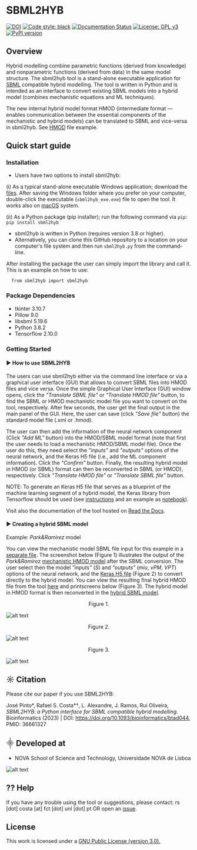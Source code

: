 # SBML2HYB

[![DOI](https://zenodo.org/badge/DOI/10.5281/zenodo.7293206.svg)](https://doi.org/10.5281/zenodo.7293206) [![Code style: black](https://img.shields.io/badge/code%20style-black-000000.svg)](https://github.com/psf/black) [![Documentation Status](https://readthedocs.org/projects/sbml2hyb/badge/?version=latest)](https://sbml2hyb.readthedocs.io/en/latest/?badge=latest) [![License: GPL v3](https://img.shields.io/badge/License-GPLv3-blue.svg)](https://www.gnu.org/licenses/gpl-3.0) [![PyPI version](https://badge.fury.io/py/sbml2hyb.svg)](https://badge.fury.io/py/sbml2hyb)

## Overview
Hybrid modelling combine parametric functions (derived from knowledge) and nonparametric functions (derived from data) in the same model structure.
The sbml2hyb tool is a stand-alone executable application for [SBML](https://synonym.caltech.edu/) compatible hybrid modelling. The tool is written in Python and is intended as an interface to convert existing SBML models into a hybrid model (combines mechanistic equations and ML techniques).

The new internal hybrid model format HMOD (intermediate format — enables communication between the essential components of the mechanistic and hybrid models) can be translated to SBML and vice-versa in sbml2hyb. See [HMOD](https://github.com/rs-costa/sbml2hyb/blob/main/models/chassagnole1standard.hmod) file example.



## Quick start guide
### Installation
- Users have two options to install sbml2hyb:

(i) As a typical stand-alone executable Windows application; download the [files](https://figshare.com/ndownloader/files/38688132). After saving the Windows folder where you prefer on your computer, double-click the executable (`sbml2hyb_exe.exe`) file to open the tool. It works also on [macOS](https://figshare.com/ndownloader/files/38688432) system. 

(ii) As a Python package (pip installer); run the following command via `pip`:
`pip install sbml2hyb`
- sbml2hyb is written in Python (requires version 3.8 or higher).
- Alternatively, you can clone this GitHub repository to a location on your computer's file system and then run `sbml2hyb.py` from the command-line.

After installing the package the user can simply import the library and call it. This is an example on how to use:

      from sbml2hyb import sbml2hyb

### Package Dependencies
- tkinter 3.10.7  
- Pillow 9.0  
- libsbml 5.19.6 
- Python 3.8.2
- Tensorflow 2.10.0

### Getting Started
#### ►  How to use SBML2HYB

The users can use sbml2hyb either via the command line interface or via a graphical user interface (GUI) that allows to convert SBML files into HMOD files and vice versa. 
Once the simple Graphical User Interface (GUI) window opens, click the *"Translate SBML file"* or *"Translate HMOD file"* button, to find the SBML or HMOD mechanistic model file you want to convert on the tool, respectively. After few seconds, the user get the final output in the main panel of the GUI. Here, the user can save (click *"Save file"* button) the standard model file (.xml or .hmod). 

The user can then add the information of the neural network component (Click *"Add ML"* button) into the HMOD/SBML model format (note that first the user needs to load a mechanistic HMOD/SBML model file). Once the user do this, they need select the *"inputs"* and *"outputs"* options of the neural network, and the Keras H5 file (i.e., add the ML component information). Click the *"Confirm"* button. Finally, the resulting hybrid model in HMOD (or SBML) format can then be reconverted in SBML (or HMOD), respectively. Click *"Translate HMOD file"* or *"Translate SBML file"* button. 

NOTE: To generate an Keras H5 file that serves as a blueprint of the machine learning segment of a hybrid model, the Keras library from Tensorflow should be used (see [instructions](https://github.com/r-costa/sbml2hyb/blob/main/createH5_instructions.txt) and an example as [notebook](https://github.com/rs-costa/sbml2hyb/blob/main/models/keras_H5/create_keras_h5.ipynb)).

Visit also the documentation of the tool hosted on [Read the Docs](https://sbml2hyb.readthedocs.io/en/latest/index.html#).

#### ►  Creating a hybrid SBML model

Example: *Park&Ramirez* model

You can view the mechanistic model SBML file input for this example in a [separate file](https://github.com/rs-costa/sbml2hyb/blob/main/models/parkramstandard.xml). The screenshot below (Figure 1) illustrates the output of the *Park&Ramirez* [mechanistic HMOD model](https://github.com/r-costa/sbml2hyb/blob/main/models/parkramstandard.hmod) after the SBML conversion. The user select then the model *"inputs"* (*S*) and *"outputs"* (*miu*, *vPM*, *VPT*) options of the neural network, and the [Keras H5 file](https://github.com/r-costa/sbml2hyb/blob/main/models/Park_Keras.h5) (Figure 2) to convert directly to the hybrid model. You can view the resulting final hybrid HMOD file from the tool [here](https://github.com/rs-costa/sbml2hyb/blob/main/models/parkramhyb.hmod) and printscreens below (Figure 3). The hybrid model in HMOD format is then reconverted in the [hybrid SBML model](https://github.com/rs-costa/sbml2hyb/blob/main/models/parkramhyb.xml). 

<div align="center"> Figure 1. </div>

![alt text](https://github.com/rs-costa/sbml2hyb/blob/main/img/Figure1.PNG)

<div align="center"> Figure 2. </div>

![alt text](https://github.com/rs-costa/sbml2hyb/blob/main/img/Figure2.PNG)

<div align="center"> Figure 3. </div>

![alt text](https://github.com/rs-costa/sbml2hyb/blob/main/img/Figure_3.png)

## ☼ Citation
Please cite our paper if you use SBML2HYB:

José Pinto*, Rafael S. Costa*†, L. Alexandre, J. Ramos, Rui Oliveira, *SBML2HYB: a Python interface for SBML compatible hybrid modelling.*                  Bioinformatics (2023) | DOI: https://doi.org/10.1093/bioinformatics/btad044, PMID: 36661327

## ⸎ Developed at
- NOVA School of Science and Technology, Universidade NOVA de Lisboa

![alt text](https://github.com/rs-costa/sbml2hyb/blob/main/img/logo_new.png)

## ⁇ Help
If you have any trouble using the tool or suggestions, please contact:  rs [dot] costa [at] fct [dot] unl [dot] pt OR open an [issue](https://github.com/r-costa/sbml2hyb/issues).

## License
This work is licensed under a <a href="https://www.gnu.org/licenses/gpl-3.0.html"> GNU Public License (version 3.0).</a>
